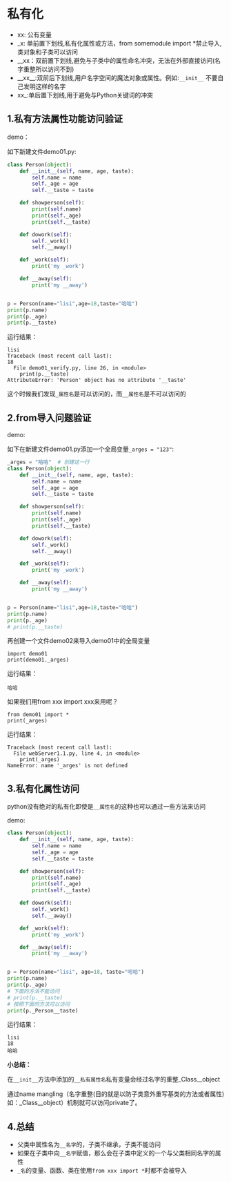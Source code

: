 # 私有化

- xx: 公有变量
- _x: 单前置下划线,私有化属性或方法，from somemodule import *禁止导入,类对象和子类可以访问
- __xx：双前置下划线,避免与子类中的属性命名冲突，无法在外部直接访问(名字重整所以访问不到)
- \__xx\_\_:双前后下划线,用户名字空间的魔法对象或属性。例如:`__init__` 不要自己发明这样的名字
- xx_:单后置下划线,用于避免与Python关键词的冲突



## 1.私有方法属性功能访问验证

demo：

如下新建文件demo01.py:

```python
class Person(object):
    def __init__(self, name, age, taste):
        self.name = name
        self._age = age
        self.__taste = taste

    def showperson(self):
        print(self.name)
        print(self._age)
        print(self.__taste)

    def dowork(self):
        self._work()
        self.__away()

    def _work(self):
        print('my _work')

    def __away(self):
        print('my __away')


p = Person(name="lisi",age=18,taste="哈哈")
print(p.name)
print(p._age)
print(p.__taste) 
```

运行结果：

```
lisi
Traceback (most recent call last):
18
  File demo01_verify.py, line 26, in <module>
    print(p.__taste)
AttributeError: 'Person' object has no attribute '__taste'
```

这个时候我们发现`_属性名`是可以访问的，而`__属性名`是不可以访问的



## 2.from导入问题验证

demo:

如下在新建文件demo01.py添加一个全局变量`_arges = "123"`:

```python
_arges = "哈哈"  # 创建这一行
class Person(object):
    def __init__(self, name, age, taste):
        self.name = name
        self._age = age
        self.__taste = taste

    def showperson(self):
        print(self.name)
        print(self._age)
        print(self.__taste)

    def dowork(self):
        self._work()
        self.__away()

    def _work(self):
        print('my _work')

    def __away(self):
        print('my __away')


p = Person(name="lisi",age=18,taste="哈哈")
print(p.name)
print(p._age)
# print(p.__taste)
```

再创建一个文件demo02来导入demo01中的全局变量

```
import demo01
print(demo01._arges)
```

运行结果：

```
哈哈
```

如果我们用from xxx import xxx来用呢？

```
from demo01 import *
print(_arges)
```

运行结果：

```
Traceback (most recent call last):
  File webServer1.1.py, line 4, in <module>
    print(_arges)
NameError: name '_arges' is not defined
```





## 3.私有化属性访问

python没有绝对的私有化即使是`__属性名`的这种也可以通过一些方法来访问

demo:

```python
class Person(object):
    def __init__(self, name, age, taste):
        self.name = name
        self._age = age
        self.__taste = taste

    def showperson(self):
        print(self.name)
        print(self._age)
        print(self.__taste)

    def dowork(self):
        self._work()
        self.__away()

    def _work(self):
        print('my _work')

    def __away(self):
        print('my __away')


p = Person(name="lisi", age=18, taste="哈哈")
print(p.name)
print(p._age)
# 下面的方法不能访问
# print(p.__taste)
# 按照下面的方法可以访问
print(p._Person__taste)
```

运行结果：

```
lisi
18
哈哈
```



**小总结：**

在`__init__`方法中添加的`__私有属性名`私有变量会经过名字的重整_Class__object

通过name mangling（名字重整(目的就是以防子类意外重写基类的方法或者属性)如：_Class__object）机制就可以访问private了。



## 4.总结

- 父类中属性名为`__名字`的，子类不继承，子类不能访问
- 如果在子类中向`__名字`赋值，那么会在子类中定义的一个与父类相同名字的属性
- `_名`的变量、函数、类在使用`from xxx import *`时都不会被导入

